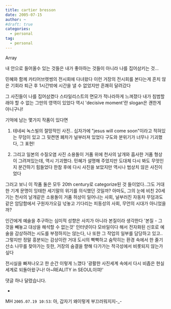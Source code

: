 ```yaml
---
title: cartier bresson
date: 2005-07-15
author: ~
#draft: true
categories:
  - personal
tag:
  - personal
---
```




Array

내 안으로 들어올수 있는 것들은
내가 좋아하는 것들이 아니라
나를 집어삼키는 것...

민혜와 함께 카티어브렛썽의 전시회에 다녀왔다
이런 거장의 전시회를 본다는게 흔치 않은 기회라
퇴근 후 1시간밖에 시간을 낼 수 없었지만 흔쾌히 달려갔다

그 사진들이 나를 집어삼켰다
스타일리스트의 면모가 적나라하게 느껴졌다
내가 침범할래야 할 수 없는 그만의 영역이 있었다
역시 'decisive moment'란 slogan은 괜한게 아니구나!

기억에 남는 몇가지 작품이 있다면
1. 테네씨 녹스빌의 절망적인 사진..
십자가에 "jesus will come soon"이라고 적혀있는 무덤이 있고 그 뒷켠엔 폐차가 널부러져 있었다
구도와 분위기가 너무나 기괴했다, 그 표현!

2. 그리고 일본의 수질오염 사진
소용돌이 거품 위에 천사의 날개와 흡사한 거품 형상이 그려져있는데,
역시 기괴했다. 민혜가 설명해 주었지만 도대체 다시 봐도 무엇인지 분간하기 힘들었다 한참 후에 다시 사진을 보았지만 역시나 범상치 않은 사진이었다

그러고 보니 이 작품 둘은 모두 20th century로 categorize된 것 들이었다..그도 거대한 기계 문명이 잉태한 세기말의 위기를 의식했던 것일까? 
아마도, 그의 눈에 비친 20세기는 
천사의 날개같은 소용돌이 거품 허상이 일어나는 사회, 
널부러진 자동차 무덤과도 같은 암담함에서 구원자가오길 넋놓고 기다리는 피동성의 사회, 무언의 시대가 아니었을까?

인간에게 예술을 추구하는 심미적 성향은 사치가 아니라 본질이라 생각한다
'본질 - 그것을 빼놓고 대상을 해석할 수 없는것'
인터넷이다 모바일이다 해서 전자화된 신호로 예술을 감상하려는 시도를 부정하지는 않는다, 나 또한 그 작업의 일부를 담당하고 있고..
그렇지만 정말 흥분되는 감상이란
거대 도시의 빡빡하고 숨막히는 환경 속에서 한 줄기 산소 나무를 찾아가는 듯한, 거장의 숨결을 향해 다가가는 적극성에서 비롯되지 않는가 싶다

전시실을 빠져나오고 한 순간 이렇게 느꼈다
'광활한 사진세계 속에서 다시 비좁은 현실세계로 되돌아왔구나! 아~REALITY in SEOUL이여!'


 댓글 하나 달렸습니다.

- 
 MH `2005.07.19 10:53`: 
아, 갑자기 왜이렇게 부끄러워지지-_-




